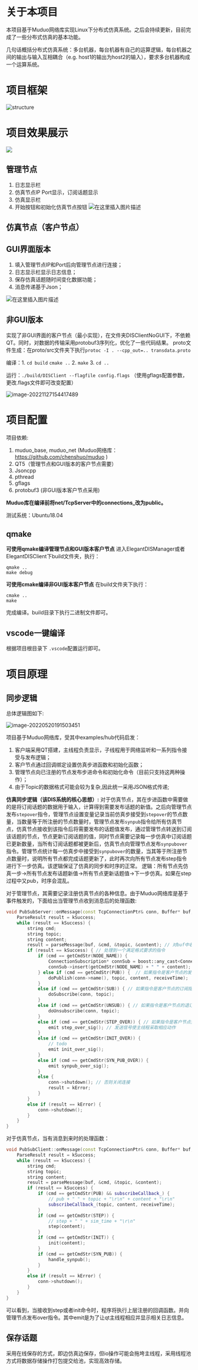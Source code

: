 # 关于本项目

本项目基于Muduo网络库实现Linux下分布式仿真系统。之后会持续更新，目前完成了一些分布式仿真的基本功能。

几句话概括分布式仿真系统：多台机器，每台机器有自己的运算逻辑，每台机器之间的输出与输入互相耦合（e.g. host1的输出为host2的输入），要求多台机器构成一个运算系统。

# 项目框架

![structure](./README.assets/structure.jpg)

# 项目效果展示

![](./README.assets/DIS2.gif)

## 管理节点

1. 日志显示栏
2. 仿真节点IP Port显示，订阅话题显示
3. 仿真显示栏
4. 开始按钮和初始化仿真节点按钮
   ![在这里插入图片描述](README.assets/88335df957d7410fbfaa240c11820425.png)

## 仿真节点（客户节点）

## GUI界面版本

1. 填入管理节点IP和Port后向管理节点进行连接；
2. 日志显示栏显示日志信息；
3. 保存仿真话题随时间变化数据功能；
4. 消息传递基于Json；

![在这里插入图片描述](README.assets/89326c5f108149988a9e75ad77db364f.png)

## 非GUI版本

实现了非GUI界面的客户节点（最小实现），在文件夹DISClientNoGUI下，不依赖QT。同时，对数据的传输采用protobuf3序列化，优化了一些代码结果。
proto文件生成：在proto/src文件夹下执行`protoc -I . --cpp_out=.. transdata.proto`

编译：1. `cd build` `cmake ..`  2. `make` 3.  `cd ..`

运行：`./build/DISClient --flagfile config.flags` （使用gflags配置参数，更改.flags文件即可改变配置）

![image-20221127154417489](./README.assets/image-20221127154417489.png)

# 项目配置

项目依赖:

1. muduo_base, muduo_net (Muduo网络库：https://github.com/chenshuo/muduo )
2. QT5（管理节点和GUI版本的客户节点需要）
3. Jsoncpp
4. pthread
5. gflags
6. protobuf3 (非GUI版本客户节点采用)

**Muduo库在编译前将net/TcpServer中的connections_改为public。**

测试系统：Ubuntu18.04

## qmake
**可使用qmake编译管理节点和GUI版本客户节点**
进入ElegantDISManager或者ElegantDISClient下build文件夹，执行：

```shell
qmake .. 
make debug
```
**可使用cmake编译非GUI版本客户节点**
在build文件夹下执行：
```shell
cmake .. 
make
```
完成编译。build目录下执行二进制文件即可。

## vscode一键编译

根据项目根目录下 `.vscode`配置运行即可。

# 项目原理

## 同步逻辑

总体逻辑图如下:

![image-20220520191503451](./README.assets/image-20220520191503451.png)

项目基于Muduo网络库，受其中examples/hub代码启发：

1. 客户端采用QT搭建，主线程负责显示，子线程用于网络监听和一系列指令接受与发布逻辑；
2. 客户节点通过回调绑定设置仿真步进函数和初始化函数；
3. 管理节点向已注册的节点发布步进命令和初始化命令（目前只支持这两种操作）；
3. 由于Topic的数据格式可能会较为复杂,因此统一采用JSON格式传递;

**仿真同步逻辑（该DIS系统的核心思想）:**
对于仿真节点，其在步进函数中需要做的是将订阅话题的数据用于输入，计算得到需要发布话题的新值。之后向管理节点发布`stepover`指令，管理节点设置变量记录当前仿真步接受到`stepover`的节点数量，当数量等于所注册的节点数量时，管理节点发布`synpub`指令给所有仿真节点，仿真节点接收到该指令后将需要发布的话题值发布，通过管理节点转送到订阅该话题的节点，节点更新订阅话题的值，同时节点需要记录每一步仿真中订阅话题已更新数量，当所有订阅话题都被更新后，仿真节点向管理节点发布`synpubover`指令。管理节点统计每一仿真步中接受到`synpubover`的数量，当其等于所注册节点数量时，说明所有节点都完成话题更新了，此时再次向所有节点发布step指令进行下一步仿真。该逻辑保证了仿真的同步和时序的正常。
逻辑：所有节点先仿真一步->所有节点发布话题新值->所有节点更新话题值->下一步仿真。如果在step过程中又pub，时序会混乱。

对于管理节点，其需要记录注册仿真节点的各种信息。由于Muduo网络库是基于事件触发的，下面给出当管理节点收到消息后的处理函数:

```Cpp
void PubSubServer::onMessage(const TcpConnectionPtr& conn, Buffer* buf, Timestamp receiveTime) {
    ParseResult result = kSuccess;
    while (result == kSuccess) { 
        string cmd;
        string topic;
        string content;
        result = parseMessage(buf, &cmd, &topic, &content); // 对buf中收到的字节流进行处理
        if (result == kSuccess) { // 处理到一个满足格式要求的指令
            if (cmd == getCmdStr(NODE_NAME)) {
                ConnectionSubscription* connSub = boost::any_cast<ConnectionSubscription>(conn->getMutableContext());
                connSub->insert(getCmdStr(NODE_NAME) + " " + content);
            } else if (cmd == getCmdStr(PUB)) {  // 如果指令是客户节点的发布指令
                doPublish(conn->name(), topic, content, receiveTime);
            }
            else if (cmd == getCmdStr(SUB)) { // 如果指令是客户节点的订阅指令
                doSubscribe(conn, topic);
            }
            else if (cmd == getCmdStr(UNSUB)) { // 如果指令是客户节点的退订指令
                doUnsubscribe(conn, topic);
            }
            else if (cmd == getCmdStr(STEP_OVER)) { // 如果指令是客户节点完成一步仿真指令
                emit step_over_sig(); // 发送信号使主线程采取相应动作
            }
            else if (cmd == getCmdStr(INIT_OVER)) {
                // todo
                emit init_over_sig();
            }
            else if (cmd == getCmdStr(SYN_PUB_OVER)) {
                emit synpub_over_sig();
            }
            else {
                conn->shutdown(); // 否则关闭连接
                result = kError;
            }
        }
        else if (result == kError) {
            conn->shutdown();
        }
    }
}
```

对于仿真节点，当有消息到来时的处理函数：

```Cpp
void PubSubClient::onMessage(const TcpConnectionPtr& conn, Buffer* buf, Timestamp receiveTime) {
    ParseResult result = kSuccess;
    while (result == kSuccess) {
        string cmd;
        string topic;
        string content;
        result = parseMessage(buf, &cmd, &topic, &content);
        if (result == kSuccess) {
            if (cmd == getCmdStr(PUB) && subscribeCallback_) {
                // pub + " " + topic + "\r\n" + content + "\r\n"
                subscribeCallback_(topic, content, receiveTime);
            }
            if (cmd == getCmdStr(STEP)) {
                // step + " " + sim_time + "\r\n"
                step(content);
            }
            if (cmd == getCmdStr(INIT)) {
                init(content);
            }
            if (cmd == getCmdStr(SYN_PUB)) {
                handle_synpub();
            }
        }
        else if (result == kError) {
            conn->shutdown();
        }
    }
}
```

可以看到，当接收到step或者init命令时，程序将执行上层注册的回调函数。并向管理节点发布over指令。其中emit是为了让qt主线程相应并显示相关日志信息。

## 保存话题

采用在线保存的方式，即边仿真边保存，但io操作可能会拖垮主线程，采用线程池方式将数据存储操作打包提交给池，实现高效存储。